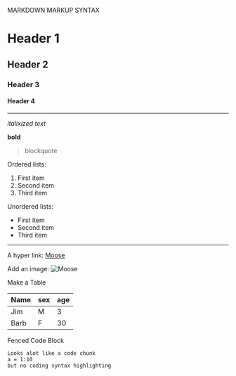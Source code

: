 MARKDOWN MARKUP SYNTAX

# Header 1
## Header 2
### Header 3
#### Header 4

---

*italixized text*

**bold**


>blockquote

Ordered lists:

1. First item
2. Second item
3. Third item

Unordered lists:

- First item
- Second item
- Third item




---
A hyper link: [Moose](https://hughesevoanth.github.io/bc/)

Add an image:
![Moose](https://e7.pngegg.com/pngimages/745/490/png-clipart-markdown-formatted-text-github-angle-text.png)

Make a Table

|Name|sex|age|
|----|---|---|
|Jim|M|3|
|Barb|F|30|

Fenced Code Block

```
Looks alot like a code chunk
a = 1:10
but no coding syntax highlighting
```



